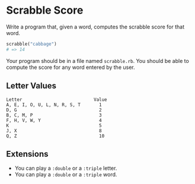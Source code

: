 # Scrabble Score

Write a program that, given a word, computes the scrabble score for that word.

```ruby
scrabble("cabbage")
# => 14
```

Your program should be in a file named `scrabble.rb`.
You should be able to compute the score for any word entered by the user.

## Letter Values

```plain
Letter                           Value
A, E, I, O, U, L, N, R, S, T       1
D, G                               2
B, C, M, P                         3
F, H, V, W, Y                      4
K                                  5
J, X                               8
Q, Z                               10
```

## Extensions

* You can play a `:double` or a `:triple` letter.
* You can play a `:double` or a `:triple` word.

